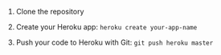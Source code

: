 

1. Clone the repository

2. Create your Heroku app: `heroku create your-app-name`

3. Push your code to Heroku with Git: `git push heroku master`
